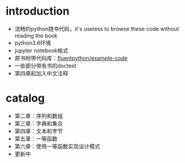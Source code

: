# introduction
-   流畅的python随书代码，it's useless to browse these code without reading the book
-   python3.6环境
-   jupyter notebook格式
-   原书附带代码库：[fluentpython/example-code](https://github.com/fluentpython/example-code)
-   一些部分带有书的doctest
-   第四章起加入中文注释

# catalog
-   第二章：序列和数组
-   第三章：字典和集合
-   第四章：文本和字节
-   第五章：一等函数
-   第六章：使用一等函数实现设计模式
-   更新中
